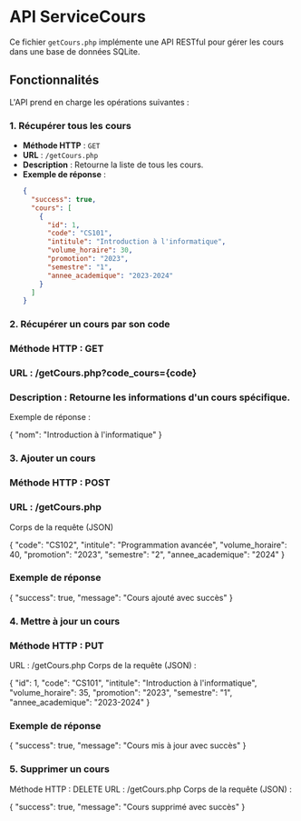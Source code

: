# API ServiceCours

Ce fichier `getCours.php` implémente une API RESTful pour gérer les cours dans une base de données SQLite.

## Fonctionnalités

L'API prend en charge les opérations suivantes :

### 1. Récupérer tous les cours
- **Méthode HTTP** : `GET`
- **URL** : `/getCours.php`
- **Description** : Retourne la liste de tous les cours.
- **Exemple de réponse** :
  ```json
  {
    "success": true,
    "cours": [
      {
        "id": 1,
        "code": "CS101",
        "intitule": "Introduction à l'informatique",
        "volume_horaire": 30,
        "promotion": "2023",
        "semestre": "1",
        "annee_academique": "2023-2024"
      }
    ]
  }

### 2. Récupérer un cours par son code

### Méthode HTTP : GET
### URL : /getCours.php?code_cours={code}
### Description : Retourne les informations d'un cours spécifique.
Exemple de réponse :

{
  "nom": "Introduction à l'informatique"
}

### 3. Ajouter un cours
### Méthode HTTP : POST
### URL : /getCours.php
Corps de la requête (JSON)

{
  "code": "CS102",
  "intitule": "Programmation avancée",
  "volume_horaire": 40,
  "promotion": "2023",
  "semestre": "2",
  "annee_academique": "2024"
}

### Exemple de réponse 

{
  "success": true,
  "message": "Cours ajouté avec succès"
}

### 4. Mettre à jour un cours
### Méthode HTTP : PUT
URL : /getCours.php
Corps de la requête (JSON) :

{
  "id": 1,
  "code": "CS101",
  "intitule": "Introduction à l'informatique",
  "volume_horaire": 35,
  "promotion": "2023",
  "semestre": "1",
  "annee_academique": "2023-2024"
}

### Exemple de réponse
{
  "success": true,
  "message": "Cours mis à jour avec succès"
}

### 5. Supprimer un cours
Méthode HTTP : DELETE
URL : /getCours.php
Corps de la requête (JSON) :

{
  "success": true,
  "message": "Cours supprimé avec succès"
}